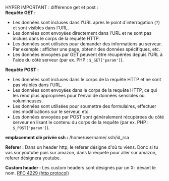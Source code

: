 HYPER IMPORTANT : différence get et post :  
**Requête GET :**

- Les données sont incluses dans l'URL après le point d'interrogation (`?`) et sont visibles dans l'URL.
- Les données sont envoyées directement dans l'URL et ne sont pas inclues dans le corps de la requête HTTP.
- Les données sont utilisées pour demander des informations au serveur. Par exemple : afficher une page, obtenir des données spécifiques, etc.
- Les données envoyées par GET peuvent être récupérées depuis l'URL à l'aide du côté serveur (par ex. PHP : `$_GET['param']`).

**Requête POST :**

- Les données sont incluses dans le corps de la requête HTTP et ne sont pas visibles dans l'URL.
- Les données sont envoyées dans le corps de la requête HTTP, ce qui les rend plus appropriées pour l'envoi de données sensibles ou volumineuses.
- Les données sont utilisées pour soumettre des formulaires, effectuer des modifications sur le serveur, etc.
- Les données envoyées par POST sont généralement récupérées du côté serveur en lisant le contenu du corps de la requête (par ex. PHP : `$_POST['param']`).

**emplacement clé privée ssh :** /home/username/.ssh/id_rsa

**Referer :** Dans un header http, le referer désigne d'où tu viens. Donc si tu vas sur youtube puis sur amazon, dans la requete pour aller sur amazon, referer désignera youtube.

**Custom header :** Les custom headers sont désignés par un X- devant le nom. [RFC 4229 (http protocol)](https://datatracker.ietf.org/doc/html/rfc4229 "https://datatracker.ietf.org/doc/html/rfc4229")